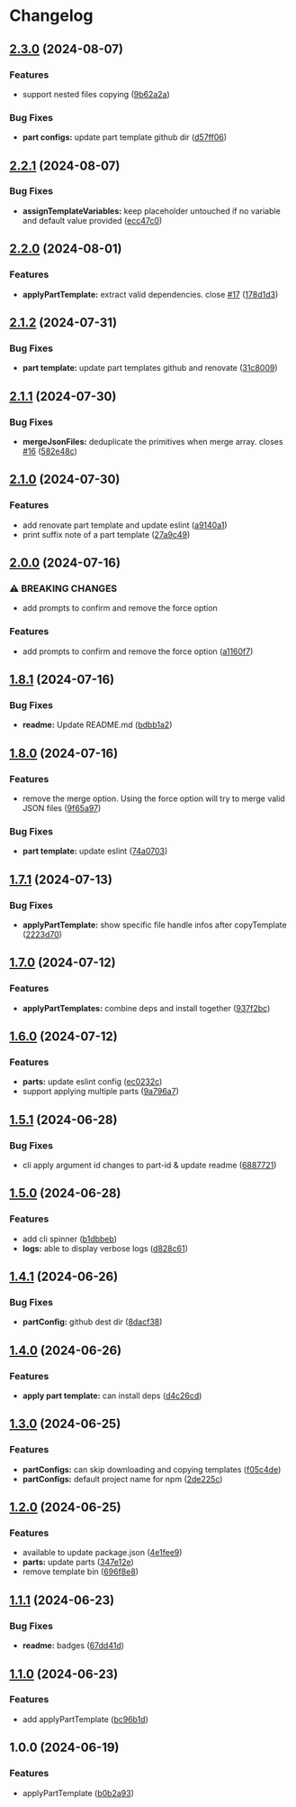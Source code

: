 # Changelog

## [2.3.0](https://github.com/GloryWong/templates/compare/v2.2.1...v2.3.0) (2024-08-07)


### Features

* support nested files copying ([9b62a2a](https://github.com/GloryWong/templates/commit/9b62a2adcf0c146da5b721df05d3e7d818fd748e))


### Bug Fixes

* **part configs:** update part template github dir ([d57ff06](https://github.com/GloryWong/templates/commit/d57ff061d941198254ddb0e131c71401156d4ccb))

## [2.2.1](https://github.com/GloryWong/templates/compare/v2.2.0...v2.2.1) (2024-08-07)


### Bug Fixes

* **assignTemplateVariables:** keep placeholder untouched if no variable and default value provided ([ecc47c0](https://github.com/GloryWong/templates/commit/ecc47c08160d081c5a3d8690a9b5fec3ec7f594c))

## [2.2.0](https://github.com/GloryWong/templates/compare/v2.1.2...v2.2.0) (2024-08-01)


### Features

* **applyPartTemplate:** extract valid dependencies. close [#17](https://github.com/GloryWong/templates/issues/17) ([178d1d3](https://github.com/GloryWong/templates/commit/178d1d326a5fcb9523b735b7916b44b76c8662b5))

## [2.1.2](https://github.com/GloryWong/templates/compare/v2.1.1...v2.1.2) (2024-07-31)


### Bug Fixes

* **part template:** update part templates github and renovate ([31c8009](https://github.com/GloryWong/templates/commit/31c80093dbdad9760141d2490392921cf36e4175))

## [2.1.1](https://github.com/GloryWong/templates/compare/v2.1.0...v2.1.1) (2024-07-30)


### Bug Fixes

* **mergeJsonFiles:** deduplicate the primitives when merge array. closes [#16](https://github.com/GloryWong/templates/issues/16) ([582e48c](https://github.com/GloryWong/templates/commit/582e48cd3cf4eda5f7d1745d936fc458ab6307f6))

## [2.1.0](https://github.com/GloryWong/templates/compare/v2.0.0...v2.1.0) (2024-07-30)


### Features

* add renovate part template and update eslint ([a9140a1](https://github.com/GloryWong/templates/commit/a9140a18ccf26648dd2185a0376998adda76b56f))
* print suffix note of a part template ([27a9c49](https://github.com/GloryWong/templates/commit/27a9c49b8619f22e0913a3d5643703eb89a7ab4a))

## [2.0.0](https://github.com/GloryWong/templates/compare/v1.8.1...v2.0.0) (2024-07-16)


### ⚠ BREAKING CHANGES

* add prompts to confirm and remove the force option

### Features

* add prompts to confirm and remove the force option ([a1160f7](https://github.com/GloryWong/templates/commit/a1160f7a45d5e11505a66137ced7d85ba79d02db))

## [1.8.1](https://github.com/GloryWong/templates/compare/v1.8.0...v1.8.1) (2024-07-16)


### Bug Fixes

* **readme:** Update README.md ([bdbb1a2](https://github.com/GloryWong/templates/commit/bdbb1a22b8b422d1e3e4615db794564f44a638e9))

## [1.8.0](https://github.com/GloryWong/templates/compare/v1.7.1...v1.8.0) (2024-07-16)


### Features

* remove the merge option. Using the force option will try to merge valid JSON files ([9f65a97](https://github.com/GloryWong/templates/commit/9f65a97e060b1c7ce7c46cd5fc5ba83dadf72344))


### Bug Fixes

* **part template:** update eslint ([74a0703](https://github.com/GloryWong/templates/commit/74a07034af4efc8650f22c4598446f1adcc25d5a))

## [1.7.1](https://github.com/GloryWong/templates/compare/v1.7.0...v1.7.1) (2024-07-13)


### Bug Fixes

* **applyPartTemplate:** show specific file handle infos after copyTemplate ([2223d70](https://github.com/GloryWong/templates/commit/2223d70a06d33db302a3de8c4bd0d36a4571d1e8))

## [1.7.0](https://github.com/GloryWong/templates/compare/v1.6.0...v1.7.0) (2024-07-12)


### Features

* **applyPartTemplates:** combine deps and install together ([937f2bc](https://github.com/GloryWong/templates/commit/937f2bc453615da103442eb3b970daa550341d61))

## [1.6.0](https://github.com/GloryWong/templates/compare/v1.5.1...v1.6.0) (2024-07-12)


### Features

* **parts:** update eslint config ([ec0232c](https://github.com/GloryWong/templates/commit/ec0232c6afa87530cdb446c15df57a11bae8a489))
* support applying multiple parts ([9a796a7](https://github.com/GloryWong/templates/commit/9a796a7d4b54bf2d6c756a221a118ad4aa2dbd50))

## [1.5.1](https://github.com/GloryWong/templates/compare/v1.5.0...v1.5.1) (2024-06-28)


### Bug Fixes

* cli apply argument id changes to part-id & update readme ([6887721](https://github.com/GloryWong/templates/commit/68877211116f67957c4a5c147d750fc33f0a0398))

## [1.5.0](https://github.com/GloryWong/templates/compare/v1.4.1...v1.5.0) (2024-06-28)


### Features

* add cli spinner ([b1dbbeb](https://github.com/GloryWong/templates/commit/b1dbbeb64e54c60fe06531a668dcd4e09074ddd2))
* **logs:** able to display verbose logs ([d828c61](https://github.com/GloryWong/templates/commit/d828c616ada1d277f3d150809c4261ae6e790438))

## [1.4.1](https://github.com/GloryWong/templates/compare/v1.4.0...v1.4.1) (2024-06-26)


### Bug Fixes

* **partConfig:** github dest dir ([8dacf38](https://github.com/GloryWong/templates/commit/8dacf3814f7865d2cd66fc61f05e49e0221b2656))

## [1.4.0](https://github.com/GloryWong/templates/compare/v1.3.0...v1.4.0) (2024-06-26)


### Features

* **apply part template:** can install deps ([d4c26cd](https://github.com/GloryWong/templates/commit/d4c26cd022a526d78ce230be6fc63adc5416a38e))

## [1.3.0](https://github.com/GloryWong/templates/compare/v1.2.0...v1.3.0) (2024-06-25)


### Features

* **partConfigs:** can skip downloading and copying templates ([f05c4de](https://github.com/GloryWong/templates/commit/f05c4de4aa834dfafea008bccde0f3ac5310f662))
* **partConfigs:** default project name for npm ([2de225c](https://github.com/GloryWong/templates/commit/2de225cdfce0a352e1a87fc0e74d10a95946bbfb))

## [1.2.0](https://github.com/GloryWong/templates/compare/v1.1.1...v1.2.0) (2024-06-25)


### Features

* available to update package.json ([4e1fee9](https://github.com/GloryWong/templates/commit/4e1fee9538548b6ce257d59d2887aeb64b6057f5))
* **parts:** update parts ([347e12e](https://github.com/GloryWong/templates/commit/347e12eafee286a13f00287b102616ab9596fa7a))
* remove template bin ([696f8e8](https://github.com/GloryWong/templates/commit/696f8e8091e395b224e7ba3a8e32c424e44cb44d))

## [1.1.1](https://github.com/GloryWong/templates/compare/v1.1.0...v1.1.1) (2024-06-23)


### Bug Fixes

* **readme:** badges ([67dd41d](https://github.com/GloryWong/templates/commit/67dd41d73ba9c815d009a72dbe2d4c1a95fba8b7))

## [1.1.0](https://github.com/GloryWong/templates/compare/v1.0.0...v1.1.0) (2024-06-23)


### Features

* add applyPartTemplate ([bc96b1d](https://github.com/GloryWong/templates/commit/bc96b1daee345e3fd4c7da3073f1ab2aff3b778b))

## 1.0.0 (2024-06-19)


### Features

* applyPartTemplate ([b0b2a93](https://github.com/GloryWong/templates/commit/b0b2a93a634f7c1fc9101beb42bf7041cee65213))
